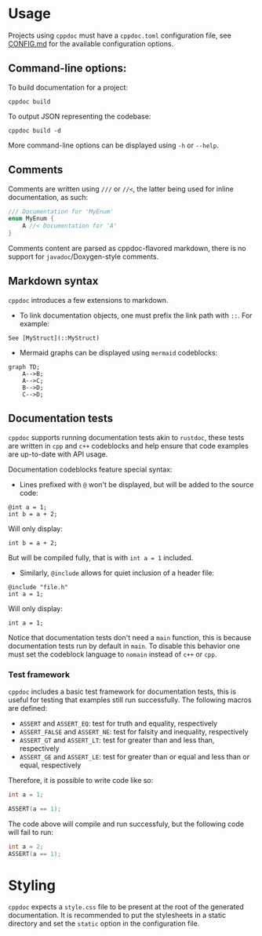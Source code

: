 # Usage
Projects using `cppdoc` must have a `cppdoc.toml` configuration file, see [CONFIG.md](CONFIG.md) for the available configuration options.

## Command-line options:
To build documentation for a project:

```
cppdoc build
```

To output JSON representing the codebase:

```
cppdoc build -d
```

More command-line options can be displayed using `-h` or `--help`.


## Comments
Comments are written using `///` or `//<`, the latter being used for inline documentation, as such:

```cpp
/// Documentation for 'MyEnum'
enum MyEnum {
	A //< Documentation for 'A' 
}
```

Comments content are parsed as cppdoc-flavored markdown, there is no support for `javadoc`/Doxygen-style comments.

## Markdown syntax
`cppdoc` introduces a few extensions to markdown.

- To link documentation objects, one must prefix the link path with `::`. For example:

```
See [MyStruct](::MyStruct)
```

- Mermaid graphs can be displayed using `mermaid` codeblocks:

```mermaid
graph TD;
    A-->B;
    A-->C;
    B-->D;
    C-->D;
```

## Documentation tests
`cppdoc` supports running documentation tests akin to `rustdoc`, these tests are written in `cpp` and `c++` codeblocks and help ensure that code examples are up-to-date with API usage.

Documentation codeblocks feature special syntax:
- Lines prefixed with `@` won't be displayed, but will be added to the source code:

```
@int a = 1;
int b = a + 2;
```

Will only display:

```
int b = a + 2;
```

But will be compiled fully, that is with `int a = 1` included.


- Similarly, `@include` allows for quiet inclusion of a header file:

```
@include "file.h"
int a = 1;
```

Will only display:

```
int a = 1;
```

Notice that documentation tests don't need a `main` function, this is because documentation tests run by default in `main`. To disable this behavior one must set the codeblock language to `nomain` instead of `c++` or `cpp`.


### Test framework
`cppdoc` includes a basic test framework for documentation tests, this is useful for testing that examples still run successfully.
The following macros are defined:

- `ASSERT` and `ASSERT_EQ`: test for truth and equality, respectively
- `ASSERT_FALSE` and `ASSERT_NE`: test for falsity and inequality, respectively
- `ASSERT_GT` and `ASSERT_LT`: test for greater than and less than, respectively
- `ASSERT_GE` and `ASSERT_LE`: test for greater than or equal and less than or equal, respectively

Therefore, it is possible to write code like so:

```c++
int a = 1;

ASSERT(a == 1);
```

The code above will compile and run successfuly, but the following code will fail to run:

```c++
int a = 2;
ASSERT(a == 1);
```


# Styling
`cppdoc` expects a `style.css` file to be present at the root of the generated documentation. It is recommended to put the stylesheets in a static directory and set the `static` option in the configuration file.
